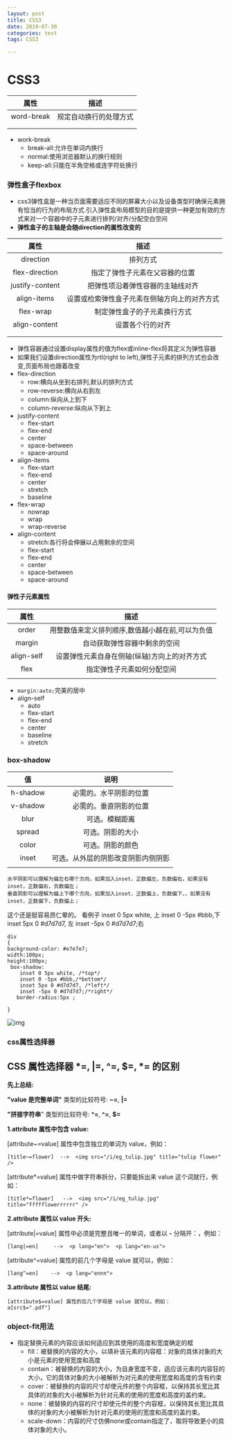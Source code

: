 ```yaml
---
layout: post
title: CSS3
date: 2019-07-30
categories: test
tags: CSS3

---
```


# CSS3

|    属性    |          描述          |
| :--------: | :--------------------: |
| word-break | 规定自动换行的处理方式 |
|            |                        |
|            |                        |

- work-break
  - break-all:允许在单词内换行
  - normal:使用浏览器默认的换行规则
  - keep-all:只能在半角空格或连字符处换行

### 弹性盒子flexbox

- css3弹性盒是一种当页面需要适应不同的屏幕大小以及设备类型时确保元素拥有恰当的行为的布局方式.引入弹性盒布局模型的目的是提供一种更加有效的方式来对一个容器中的子元素进行排列/对齐/分配空白空间
- **弹性盒子的主轴是会随direction的属性改变的**

|      属性       |                     描述                     |
| :-------------: | :------------------------------------------: |
|    direction    |                   排列方式                   |
| flex-direction  |        指定了弹性子元素在父容器的位置        |
| justify-content |       把弹性项沿着弹性容器的主轴线对齐       |
|   align-items   | 设置或检索弹性盒子元素在侧轴方向上的对齐方式 |
|    flex-wrap    |         制定弹性盒子的子元素换行方式         |
|  align-content  |               设置各个行的对齐               |
|                 |                                              |
|                 |                                              |

- 弹性容器通过设置display属性的值为flex或inline-flex将其定义为弹性容器
- 如果我们设置direction属性为rtl(right to left),弹性子元素的排列方式也会改变,页面布局也跟着改变
- flex-direction
  - row:横向从坐到右排列,默认的排列方式
  - row-reverse:横向从右到左
  - column:纵向从上到下
  - column-reverse:纵向从下到上
- justify-content
  - flex-start
  - flex-end
  - center
  - space-between
  - space-around
- align-items
  - flex-start
  - flex-end
  - center
  - stretch
  - baseline
- flex-wrap
  - nowrap
  - wrap
  - wrap-reverse
- align-content
  - stretch:各行将会伸展以占用剩余的空间
  - flex-start
  - flex-end
  - center
  - space-between
  - space-around

#### 弹性子元素属性

|    属性    |                       描述                       |
| :--------: | :----------------------------------------------: |
|   order    | 用整数值来定义排列顺序,数值越小越在前,可以为负值 |
|   margin   |           自动获取弹性容器中剩余的空间           |
| align-self |   设置弹性元素自身在侧轴(纵轴)方向上的对齐方式   |
|    flex    |            指定弹性子元素如何分配空间            |
|            |                                                  |

- `margin:auto;`完美的居中
- align-self
  - auto
  - flex-start
  - flex-end
  - center
  - baseline
  - stretch

### box-shadow

|    值    |                说明                |
| :------: | :--------------------------------: |
| h-shadow |       必需的。水平阴影的位置       |
| v-shadow |       必需的。垂直阴影的位置       |
|   blur   |           可选。模糊距离           |
|  spread  |          可选。阴影的大小          |
|  color   |          可选。阴影的颜色          |
|  inset   | 可选。从外层的阴影改变阴影内侧阴影 |
|          |                                    |



```
水平阴影可以理解为偏左右哪个方向，如果加入inset，正数偏左，负数偏右，如果没有inset，正数偏右，负数偏左；
垂直阴影可以理解为偏上下哪个方向，如果加入inset，正数偏上，负数偏下，，如果没有inset，正数偏下，负数偏上；
```

这个还是挺容易昂仁晕的。
 看例子
 inset 0 5px white, 上
 inset 0 -5px #bbb,下
 inset 5px 0 #d7d7d7, 左
 inset -5px 0 #d7d7d7;右

```
div
{
background-color: #e7e7e7;
width:100px;
height:100px;
 box-shadow:
    inset 0 5px white, /*top*/
    inset 0 -5px #bbb,/*bottom*/
    inset 5px 0 #d7d7d7, /*left*/
    inset -5px 0 #d7d7d7;/*right*/
   border-radius:5px ;

}
```



![img](https:////upload-images.jianshu.io/upload_images/33455-91ca8040f3114de2.png?imageMogr2/auto-orient/strip%7CimageView2/2/w/238/format/webp)

### css属性选择器

## CSS 属性选择器 *=, |=, ^=, $=, *= 的区别

**先上总结:**

**"value 是完整单词"** 类型的比较符号: **~=**, **|=**

**"拼接字符串**" 类型的比较符号: ***=**, **^=**, **$=**

**1.attribute 属性中包含 value:**　

[attribute~=value] 属性中包含独立的单词为 value，例如：

```
[title~=flower]  -->  <img src="/i/eg_tulip.jpg" title="tulip flower" />
```

[attribute*=value] 属性中做字符串拆分，只要能拆出来 value 这个词就行，例如：

```
[title*=flower]   -->  <img src="/i/eg_tulip.jpg" title="ffffflowerrrrrr" />
```

**2.attribute 属性以 value 开头:**

[attribute|=value] 属性中必须是完整且唯一的单词，或者以 **-** 分隔开：，例如：

```
[lang|=en]     -->  <p lang="en">  <p lang="en-us">
```

[attribute^=value] 属性的前几个字母是 value 就可以，例如：

```
[lang^=en]    -->  <p lang="ennn">
```

**3.attribute 属性以 value 结尾:**

```
[attribute$=value] 属性的后几个字母是 value 就可以，例如：
a[src$=".pdf"]
```

### object-fit用法

- 指定替换元素的内容应该如何适应到其使用的高度和宽度确定的框
  - fill：被替换的内容的大小，以填补该元素的内容框：对象的具体对象的大小是元素的使用宽度和高度
  - contain：被替换的内容的大小，为自身宽度不变，适应该元素的内容狂的大小，它的具体对象的大小被解析为对元素的使用宽度和高度的含有约束
  - cover：被替换的内容的尺寸却使元件的整个内容框，以保持其长宽比其具体的对象的大小被解析为针对元素的使用的宽度和高度的盖约束。 
  - none：被替换的内容的尺寸却使元件的整个内容框，以保持其长宽比其具体的对象的大小被解析为针对元素的使用的宽度和高度的盖约束。 
  - scale-down：内容的尺寸仿佛none或contain指定了，取将导致更小的具体对象的大小。 
